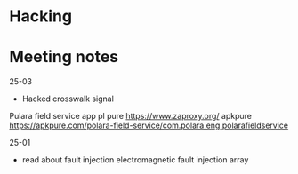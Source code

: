 # Hacking

# Meeting notes

25-03

- Hacked crosswalk signal

Pulara
field service app
pl pure
 https://www.zaproxy.org/
apkpure
https://apkpure.com/polara-field-service/com.polara.eng.polarafieldservice

25-01

- read about fault injection electromagnetic fault injection  array 
